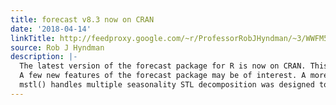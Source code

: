 ```yaml
---
title: forecast v8.3 now on CRAN
date: '2018-04-14'
linkTitle: http://feedproxy.google.com/~r/ProfessorRobJHyndman/~3/WWFM5mGIKV4/
source: Rob J Hyndman
description: |-
  The latest version of the forecast package for R is now on CRAN. This is the version used in the 2nd edition of my forecasting textbook with George Athanasopoulos. So readers should now be able to replicate all examples in the book using only CRAN packages.
  A few new features of the forecast package may be of interest. A more complete Changelog is also available.
  mstl() handles multiple seasonality STL decomposition was designed to handle a single type of seasonality, but modern data often invol
---
```

